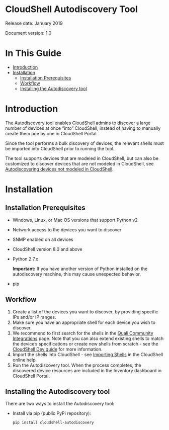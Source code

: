 # **CloudShell Autodiscovery Tool**  

Release date: January 2019

Document version: 1.0

# In This Guide

* [Introduction](#introduction)
* [Installation](#installation)
    * [Installation Prerequisites](#installation-prerequisites)
    * [Workflow](#workflow)
    * [Installing the Autodiscovery tool](#installing-the-autodiscovery-tool)


# Introduction
The Autodiscovery tool enables CloudShell admins to discover a large number of devices at once “into” CloudShell, instead of having to manually create them one by one in CloudShell Portal. 

Since the tool performs a bulk discovery of devices, the relevant shells must be imported into CloudShell prior to running the tool. 

The tool supports devices that are modeled in CloudShell, but can also be customized to discover devices that are not modeled in CloudShell, see [Autodiscovering devices not modeled in CloudShell](#autodiscovering-devices-not-modeled-in-cloudshell). 

# Installation
## Installation Prerequisites
*	Windows, Linux, or Mac OS versions that support Python v2
*	Network access to the devices you want to discover
*	SNMP enabled on all devices
*	CloudShell version 8.0 and above
*	Python 2.7.x

    **Important:** If you have another version of Python installed on the autodiscovery machine, this may cause unexpected behavior.
*	pip

## Workflow
1.	Create a list of the devices you want to discover, by providing specific IPs and/or IP ranges.
2.	Make sure you have an appropriate shell for each device you wish to discover. 
3.	We recommend to first search for the shells in the [Quali Community Integrations](https://community.quali.com/integrations) page. Note that you can also extend existing shells to match the device’s specifications or create new shells from scratch - see the [CloudShell Dev guide](https://devguide.quali.com/introduction/9.0.0/the-cloudshell-devguide.html) for more information.
4.	Import the shells into CloudShell - see [Importing Shells](https://help.quali.com/Online%20Help/9.1/Portal/Content/CSP/MNG/Mng-Shells.htm#Adding) in the CloudShell online help.
5.	Run the Autodiscovery tool. When the process completes, the discovered device resources are included in the Inventory dashboard in CloudShell Portal. 

## Installing the Autodiscovery tool

There are two ways to install the Autodiscovery tool:
* Install via pip (public PyPi repository): 

   ```pip install cloudshell-autodiscovery```
